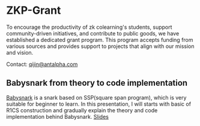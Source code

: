 # ZKP-Grant
To encourage the productivity of zk colearning's students, support community-driven initiatives, and contribute to public goods, we have established a dedicated grant program. This program accepts funding from various sources and provides support to projects that align with our mission and vision.

Contact: qijin@antalpha.com

## Babysnark from theory to code implementation

[Babysnark](https://github.com/initc3/babySNARK/tree/master) is a snark based on SSP(square span program), which is very suitable for beginner to learn. In this presentation, I will starts with
basic of R1CS construction and gradually explain the theory and code implementation behind Babysnark. [Slides](https://docs.qq.com/slide/DWGpBVUhRSEVFTkpY)
